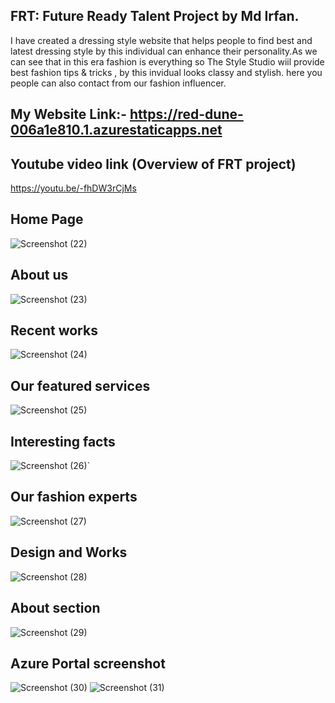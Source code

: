 ## FRT: Future Ready Talent Project by Md Irfan.
I have created a dressing style website that helps people to find best and latest dressing style by this individual can enhance their personality.As we can see that in this era fashion is everything so The Style Studio wiil provide best fashion tips & tricks , by this invidual looks classy and stylish. here you people can also contact from our fashion influencer.

## My Website Link:-  https://red-dune-006a1e810.1.azurestaticapps.net

## Youtube video link (Overview of FRT project)
https://youtu.be/-fhDW3rCjMs

## Home Page
![Screenshot (22)](https://user-images.githubusercontent.com/103171462/175247933-6fdb177e-af22-4390-820d-a972f83eb037.png)

## About us
![Screenshot (23)](https://user-images.githubusercontent.com/103171462/175248154-5dfce889-0110-4a88-bbb1-716ec919de0e.png)

## Recent works
![Screenshot (24)](https://user-images.githubusercontent.com/103171462/175248317-651e0eec-a0c8-4554-95c7-776655c86914.png)

## Our featured services
![Screenshot (25)](https://user-images.githubusercontent.com/103171462/175248460-b3e55438-8e7d-4792-9f90-75fc0d511fa1.png)

## Interesting facts
![Screenshot (26)](https://user-images.githubusercontent.com/103171462/175248576-be6c4561-3dac-45e2-ab17-5dfbe048a2ed.png)`

## Our fashion experts
![Screenshot (27)](https://user-images.githubusercontent.com/103171462/175249347-3a7af030-6a2d-47ee-94b7-cc41f2c982a4.png)

## Design and Works
![Screenshot (28)](https://user-images.githubusercontent.com/103171462/175249369-da99f085-d3e1-4b1f-a6b9-567dcfaf423e.png)

## About section
![Screenshot (29)](https://user-images.githubusercontent.com/103171462/175249386-4a6a3048-202b-4c57-b021-1bdf21fed617.png)

## Azure Portal screenshot
![Screenshot (30)](https://user-images.githubusercontent.com/103171462/175249779-bbee5e59-149f-49c4-9bcb-7d973bbc1330.png)
![Screenshot (31)](https://user-images.githubusercontent.com/103171462/175249789-730bc470-a63e-4bcf-8b40-4baba4ee9f95.png)










